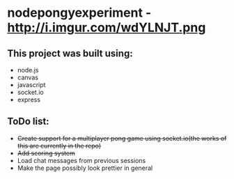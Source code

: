 nodepongyexperiment - http://i.imgur.com/wdYLNJT.png
===================

This project was built using:
--------------

  - node.js 
  - canvas
  - javascript
  - socket.io
  - express


ToDo list:
--------------

  - ~~Create support for a multiplayer pong game using socket.io(the works of this are currently in the repo)~~
  - ~~Add scoring system~~
  - Load chat messages from previous sessions
  - Make the page possibly look prettier in general
